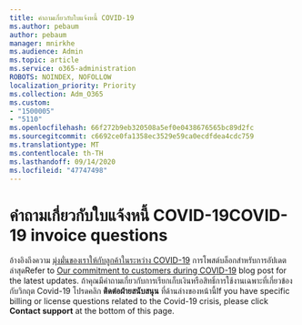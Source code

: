 ```yaml
---
title: คำถามเกี่ยวกับใบแจ้งหนี้ COVID-19
ms.author: pebaum
author: pebaum
manager: mnirkhe
ms.audience: Admin
ms.topic: article
ms.service: o365-administration
ROBOTS: NOINDEX, NOFOLLOW
localization_priority: Priority
ms.collection: Adm_O365
ms.custom:
- "1500005"
- "5110"
ms.openlocfilehash: 66f272b9eb320508a5ef0e0438676565bc89d2fc
ms.sourcegitcommit: c6692ce0fa1358ec3529e59ca0ecdfdea4cdc759
ms.translationtype: MT
ms.contentlocale: th-TH
ms.lasthandoff: 09/14/2020
ms.locfileid: "47747498"
---
```

# <a name="covid-19-invoice-questions"></a><span data-ttu-id="eb318-102">คำถามเกี่ยวกับใบแจ้งหนี้ COVID-19</span><span class="sxs-lookup"><span data-stu-id="eb318-102">COVID-19 invoice questions</span></span>

<span data-ttu-id="eb318-103">อ้างอิงถึงความ [มุ่งมั่นของเราให้กับลูกค้าในระหว่าง COVID-19](https://www.microsoft.com/microsoft-365/blog/2020/03/05/our-commitment-to-customers-during-covid-19/) การโพสต์บล็อกสำหรับการอัปเดตล่าสุด</span><span class="sxs-lookup"><span data-stu-id="eb318-103">Refer to [Our commitment to customers during COVID-19](https://www.microsoft.com/microsoft-365/blog/2020/03/05/our-commitment-to-customers-during-covid-19/) blog post for the latest updates.</span></span>  <span data-ttu-id="eb318-104">ถ้าคุณมีคำถามเกี่ยวกับการเรียกเก็บเงินหรือสิทธิ์การใช้งานเฉพาะที่เกี่ยวข้องกับวิกฤต Covid-19 โปรดคลิก **ติดต่อฝ่ายสนับสนุน** ที่ด้านล่างของหน้านี้</span><span class="sxs-lookup"><span data-stu-id="eb318-104">If you have specific billing or license questions related to the Covid-19 crisis, please click **Contact support** at the bottom of this page.</span></span>
